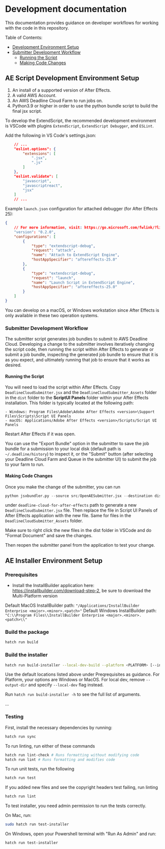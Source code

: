 
# Development documentation

This documentation provides guidance on developer workflows for working with the code in this repository.

Table of Contents:
* [Development Environment Setup](#development-environment-setup)
* [Submitter Development Workflow](#submitter-development-workflow)
    * [Running the Script](#running-the-script)
    * [Making Code Changes](#making-code-changes)

## AE Script Development Environment Setup
1. An install of a supported version of After Effects.
2. A valid AWS Account.
3. An AWS Deadline Cloud Farm to run jobs on.
4. Python3.9 or higher in order to use the python bundle script to build the final jsx script.


To develop the ExtendScript, the recommended development environment is VSCode with plugins `ExtendScript`, `ExtendScript Debugger`, and `ESLint`.

Add the following in VS Code's settings.json:

```json
    // ...
    "eslint.options": {
        "extensions": [
            ".jsx",
            ".js"
        ]
    },
    "eslint.validate": [
        "javascript",
        "javascriptreact",
        "jsx"
    ]
    // ...
```


Example `launch.json` configuration for attached debugger (for After Effects 25):

```json
{
    // For more information, visit: https://go.microsoft.com/fwlink/?linkid=830387
    "version": "0.2.0",
    "configurations": [
        {
            "type": "extendscript-debug",
            "request": "attach",
            "name": "Attach to ExtendScript Engine",
            "hostAppSpecifier": "aftereffects-25.0"
        },
        {
            "type": "extendscript-debug",
            "request": "launch",
            "name": "Launch Script in ExtendScript Engine",
            "hostAppSpecifier": "aftereffects-25.0"
        }
    ]
}
```

You can develop on a macOS, or Windows workstation since After Effects is only available in these two operation systems.

### Submitter Development Workflow
The submitter script generates job bundles to submit to AWS Deadline Cloud. Developing a change
to the submitter involves iteratively changing the script code, then running the script within After Effects
to generate or submit a job bundle, inspecting the generated job bundle to ensure that it is as you expect,
and ultimately running that job to ensure that it works as desired.

#### Running the Script
You will need to load the script within After Effects. Copy `DeadlineCloudSubmitter.jsx` and the `DeadlineCloudSubmitter_Assets` folder in the `dist` folder to the **ScriptUI Panels** folder within your After Effects installation. This folder is typically located at the following path:

    - Windows: Program Files\Adobe\Adobe After Effects <version>\Support Files\Scripts\Script UI Panels
    - macOS: Applications/Adobe After Effects <version>/Scripts/Script UI Panels
Restart After Effects if it was open.

You can use the "Export Bundle" option in the submitter to save the job bundle for a submission to your local disk (default path is `~/.deadline/history`)
to inspect it, or the "Submit" button (after selecting your Deadline Cloud Farm and Queue in the submitter UI) to
submit the job to your farm to run.

#### Making Code Changes
Once you make the change of the submitter, you can run

```python
python jsxbundler.py --source src/OpenAESubmitter.jsx --destination dist/DeadlineCloudSubmitter.jsx
```

under `deadline-cloud-for-after-effects` path to generate a new `DeadlineCloudSubmitter.jsx` file. Then replace the file in Script UI Panels of After Effects application with the new file. Same for files in the `DeadlineCloudSubmitter_Assets` folder.

Make sure to right click the new files in the dist folder in VSCode and do "Format Document" and save the changes.

Then reopen the submitter panel from the application to test your change.

## AE Installer Environment Setup

### Prerequisites
- Install the InstallBuilder application here: https://installbuilder.com/download-step-2, be sure to download the Multi-Platform version

Default MacOS InstallBuilder path: `"/Applications/InstallBuilder Enterprise <major>.<minor>.<patch>"`
Default Windows InstallBuilder path: `"C:\\Program Files\\InstallBuilder Enterprise <major>.<minor>.<patch>\\" `

### Build the package

```bash
hatch run build
```

### Build the installer

```bash
hatch run build-installer --local-dev-build --platform <PLATFORM> [--install-builder-location <LOCATION> --output-dir <DIR>]
```
Use the default locations listed above under Preqrequisites as guidance. For Platform, your options are Windows or MacOS. For local dev, remove `--output-dir` and specify `--local-dev` flag instead.

Run `hatch run build-installer -h` to see the full list of arguments.

...

### Testing

First, install the necessary dependencies by running:
```bash
hatch run sync
```

To run linting, run either of these commands
```bash
hatch run lint-check # Runs formatting without modifying code
hatch run lint # Runs formatting and modifies code
```


To run unit tests, run the following
```bash
hatch run test
```

If you added new files and see the copyright headers test failing, run linting
```bash
hatch run lint
```

To test installer, you need admin permission to run the tests correctly.

On Mac, run:
```bash
sudo hatch run test-installer
```

On Windows, open your Powershell terminal with "Run As Admin" and run:
```bash
hatch run test-installer
```